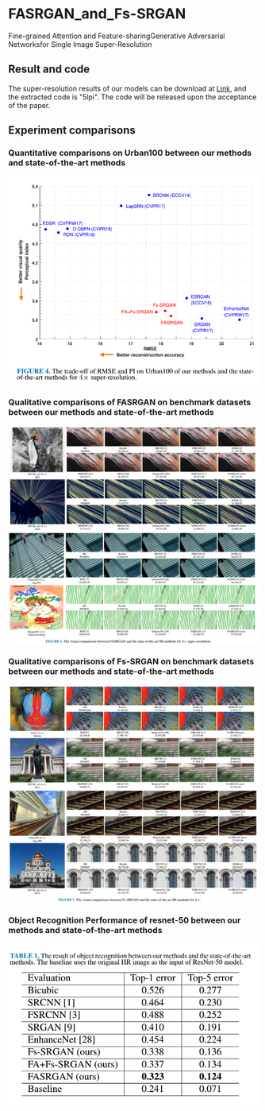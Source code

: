 # FASRGAN_and_Fs-SRGAN
Fine-grained Attention and Feature-sharingGenerative Adversarial Networksfor Single Image Super-Resolution

## Result and code
The super-resolution results of our models can be download at [Link](https://pan.baidu.com/s/16XF1_-DsWv9r6qbm-cE9mw), and the extracted code is "5lpi".
The code will be released upon the acceptance of the paper.


## Experiment comparisons
### Quantitative comparisons on Urban100 between our methods and state-of-the-art methods

![Q_1](https://github.com/Rainyfish/FASRGAN-and-Fs-SRGAN/blob/master/Figure/PI_RMSE.png)

###  Qualitative comparisons of FASRGAN on benchmark datasets between our methods and state-of-the-art methods

![Q_1](https://github.com/Rainyfish/FASRGAN-and-Fs-SRGAN/blob/master/Figure/FASRGAN-comparison-1.png)
![Q_2](https://github.com/Rainyfish/FASRGAN-and-Fs-SRGAN/blob/master/Figure/FASRGAN-comparison-2.png)

### Qualitative comparisons of Fs-SRGAN on benchmark datasets between our methods and state-of-the-art methods

![Q_1](https://github.com/Rainyfish/FASRGAN-and-Fs-SRGAN/blob/master/Figure/FsSRGAN-comparison-1.png)
![Q_1](https://github.com/Rainyfish/FASRGAN-and-Fs-SRGAN/blob/master/Figure/FsSRGAN-comparison-2.png)

### Object Recognition Performance of resnet-50 between our methods and state-of-the-art methods

![Q_1](https://github.com/Rainyfish/FASRGAN-and-Fs-SRGAN/blob/master/Figure/resnet-50.png)




